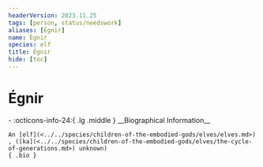 ```yaml
---
headerVersion: 2023.11.25
tags: [person, status/needswork]
aliases: [Égnir]
name: Égnir
species: elf
title: Égnir
hide: [toc]
---
```


# Égnir
<div class="grid cards ext-narrow-margin ext-one-column" markdown>
- :octicons-info-24:{ .lg .middle } __Biographical Information__

    An [elf](<../../species/children-of-the-embodied-gods/elves/elves.md>) , ([ka](<../../species/children-of-the-embodied-gods/elves/the-cycle-of-generations.md>) unknown)  
    { .bio }

</div>



